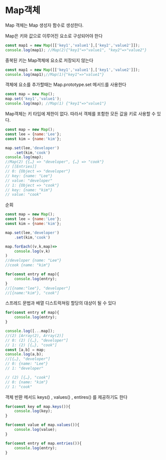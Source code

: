 # Map객체

Map 객체는 Map 생성자 함수로 생성한다.

Map은 키와 값으로 이루어진 요소로 구성되어야 한다

```jsx
const map1 = new Map([['key1','value1'],['key2','value2']]);
console.log(map1); //Map(2){"key1"=>"value1", "key2"=>"value2"}
```

중복된 키는 Map객체에 요소로 저장되지 않는다

```jsx
const map1 = new Map([['key1','value1'],['key1','value2']]);
console.log(map1);//Map(1){"key1"=>"value1"}
```

객체에 요소를 추가할때는 Map.prototype.set 메서드를 사용한다

```jsx
const map = new Map();
map.set('key1','value1');
console.log(map); //Map(1) {"key1"=>"value1"}
```

Map객체는 키 타입에 제한이 없다. 따라서 객체를 포함한 모든 값을 키로 사용할 수 있다.

```jsx
const map = new Map();
const lee = {name:'Lee'};
const kim = {name:'kim'};

map.set(lee,'developer')
    .set(kim,'cook')
console.log(map);
//Map(2) {{…} => "developer", {…} => "cook"}
// [[Entries]]
// 0: {Object => "developer"}
// key: {name: "Lee"}
// value: "developer"
// 1: {Object => "cook"}
// key: {name: "kim"}
// value: "cook"
```

순회

```jsx
const map = new Map();
const lee = {name:'Lee'};
const kim = {name:'kim'};

map.set(lee,'developer')
    .set(kim,'cook')

map.forEach((v,k,map)=>
    console.log(v,k)
)
//developer {name: "Lee"}
//cook {name: "kim"}

for(const entry of map){
    console.log(entry);
}
//[{name:"lee"}, "developer"]
//[{name:"kim"}, "cook"]
```

스프레드 문법과 배열 디스트럭쳐링 할당의 대상이 될 수 있다

```jsx
for(const entry of map){
    console.log(entry);
}

console.log([...map]);
//(2) [Array(2), Array(2)]
// 0: (2) [{…}, "developer"]
// 1: (2) [{…}, "cook"]
const [a,b] = map;
console.log(a,b);
//[{…}, "developer"]
// 0: {name: "Lee"}
// 1: "developer"

// (2) [{…}, "cook"]
// 0: {name: "kim"}
// 1: "cook"
```

객체 반환 메서드 keys() , values() , entires() 를 제공하기도 한다

```jsx
for(const key of map.keys()){
    console.log(key);
}

for(const value of map.values()){
    console.log(value);
}

for(const entry of map.entries()){
    console.log(entry);
}
```